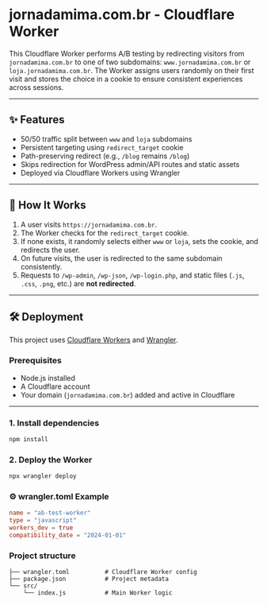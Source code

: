 # jornadamima.com.br - Cloudflare Worker

This Cloudflare Worker performs A/B testing by redirecting visitors from `jornadamima.com.br` to one of two subdomains: `www.jornadamima.com.br` or `loja.jornadamima.com.br`. The Worker assigns users randomly on their first visit and stores the choice in a cookie to ensure consistent experiences across sessions.

---

## ✨ Features

- 50/50 traffic split between `www` and `loja` subdomains
- Persistent targeting using `redirect_target` cookie
- Path-preserving redirect (e.g., `/blog` remains `/blog`)
- Skips redirection for WordPress admin/API routes and static assets
- Deployed via Cloudflare Workers using Wrangler

---

## 🚀 How It Works

1. A user visits `https://jornadamima.com.br`.
2. The Worker checks for the `redirect_target` cookie.
3. If none exists, it randomly selects either `www` or `loja`, sets the cookie, and redirects the user.
4. On future visits, the user is redirected to the same subdomain consistently.
5. Requests to `/wp-admin`, `/wp-json`, `/wp-login.php`, and static files (`.js`, `.css`, `.png`, etc.) are **not redirected**.

---

## 🛠 Deployment

This project uses [Cloudflare Workers](https://developers.cloudflare.com/workers/) and [Wrangler](https://developers.cloudflare.com/workers/wrangler/).

### Prerequisites

- Node.js installed
- A Cloudflare account
- Your domain (`jornadamima.com.br`) added and active in Cloudflare

---

### 1. Install dependencies

```bash
npm install
```

### 2. Deploy the Worker

```bash
npx wrangler deploy
```

### ⚙️ wrangler.toml Example

```toml
name = "ab-test-worker"
type = "javascript"
workers_dev = true
compatibility_date = "2024-01-01"
```

### Project structure

```
├── wrangler.toml          # Cloudflare Worker config
├── package.json           # Project metadata
└── src/
    └── index.js           # Main Worker logic
```
